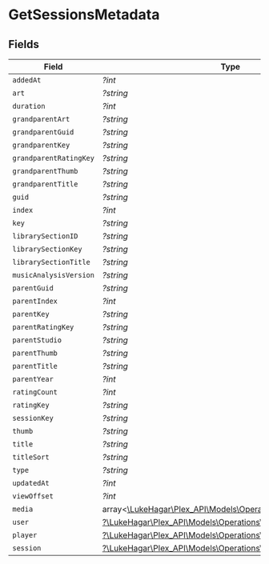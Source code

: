 # GetSessionsMetadata


## Fields

| Field                                                                                                        | Type                                                                                                         | Required                                                                                                     | Description                                                                                                  | Example                                                                                                      |
| ------------------------------------------------------------------------------------------------------------ | ------------------------------------------------------------------------------------------------------------ | ------------------------------------------------------------------------------------------------------------ | ------------------------------------------------------------------------------------------------------------ | ------------------------------------------------------------------------------------------------------------ |
| `addedAt`                                                                                                    | *?int*                                                                                                       | :heavy_minus_sign:                                                                                           | N/A                                                                                                          | 1705543312                                                                                                   |
| `art`                                                                                                        | *?string*                                                                                                    | :heavy_minus_sign:                                                                                           | N/A                                                                                                          | /library/metadata/39904/art/1705310687                                                                       |
| `duration`                                                                                                   | *?int*                                                                                                       | :heavy_minus_sign:                                                                                           | N/A                                                                                                          | 186240                                                                                                       |
| `grandparentArt`                                                                                             | *?string*                                                                                                    | :heavy_minus_sign:                                                                                           | N/A                                                                                                          | /library/metadata/39904/art/1705310687                                                                       |
| `grandparentGuid`                                                                                            | *?string*                                                                                                    | :heavy_minus_sign:                                                                                           | N/A                                                                                                          | plex://artist/5d07bbfd403c6402904a6480                                                                       |
| `grandparentKey`                                                                                             | *?string*                                                                                                    | :heavy_minus_sign:                                                                                           | N/A                                                                                                          | /library/metadata/39904                                                                                      |
| `grandparentRatingKey`                                                                                       | *?string*                                                                                                    | :heavy_minus_sign:                                                                                           | N/A                                                                                                          | 39904                                                                                                        |
| `grandparentThumb`                                                                                           | *?string*                                                                                                    | :heavy_minus_sign:                                                                                           | N/A                                                                                                          | /library/metadata/39904/thumb/1705310687                                                                     |
| `grandparentTitle`                                                                                           | *?string*                                                                                                    | :heavy_minus_sign:                                                                                           | N/A                                                                                                          | Green Day                                                                                                    |
| `guid`                                                                                                       | *?string*                                                                                                    | :heavy_minus_sign:                                                                                           | N/A                                                                                                          | plex://track/6535834f71f22f36f71a8e8f                                                                        |
| `index`                                                                                                      | *?int*                                                                                                       | :heavy_minus_sign:                                                                                           | N/A                                                                                                          | 1                                                                                                            |
| `key`                                                                                                        | *?string*                                                                                                    | :heavy_minus_sign:                                                                                           | N/A                                                                                                          | /library/metadata/67085                                                                                      |
| `librarySectionID`                                                                                           | *?string*                                                                                                    | :heavy_minus_sign:                                                                                           | N/A                                                                                                          | 3                                                                                                            |
| `librarySectionKey`                                                                                          | *?string*                                                                                                    | :heavy_minus_sign:                                                                                           | N/A                                                                                                          | /library/sections/3                                                                                          |
| `librarySectionTitle`                                                                                        | *?string*                                                                                                    | :heavy_minus_sign:                                                                                           | N/A                                                                                                          | Music                                                                                                        |
| `musicAnalysisVersion`                                                                                       | *?string*                                                                                                    | :heavy_minus_sign:                                                                                           | N/A                                                                                                          | 1                                                                                                            |
| `parentGuid`                                                                                                 | *?string*                                                                                                    | :heavy_minus_sign:                                                                                           | N/A                                                                                                          | plex://album/65394d6d472b8ab03ef47f12                                                                        |
| `parentIndex`                                                                                                | *?int*                                                                                                       | :heavy_minus_sign:                                                                                           | N/A                                                                                                          | 1                                                                                                            |
| `parentKey`                                                                                                  | *?string*                                                                                                    | :heavy_minus_sign:                                                                                           | N/A                                                                                                          | /library/metadata/67084                                                                                      |
| `parentRatingKey`                                                                                            | *?string*                                                                                                    | :heavy_minus_sign:                                                                                           | N/A                                                                                                          | 67084                                                                                                        |
| `parentStudio`                                                                                               | *?string*                                                                                                    | :heavy_minus_sign:                                                                                           | N/A                                                                                                          | Reprise Records                                                                                              |
| `parentThumb`                                                                                                | *?string*                                                                                                    | :heavy_minus_sign:                                                                                           | N/A                                                                                                          | /library/metadata/67084/thumb/1705543314                                                                     |
| `parentTitle`                                                                                                | *?string*                                                                                                    | :heavy_minus_sign:                                                                                           | N/A                                                                                                          | Saviors                                                                                                      |
| `parentYear`                                                                                                 | *?int*                                                                                                       | :heavy_minus_sign:                                                                                           | N/A                                                                                                          | 2024                                                                                                         |
| `ratingCount`                                                                                                | *?int*                                                                                                       | :heavy_minus_sign:                                                                                           | N/A                                                                                                          | 45885                                                                                                        |
| `ratingKey`                                                                                                  | *?string*                                                                                                    | :heavy_minus_sign:                                                                                           | N/A                                                                                                          | 67085                                                                                                        |
| `sessionKey`                                                                                                 | *?string*                                                                                                    | :heavy_minus_sign:                                                                                           | N/A                                                                                                          | 203                                                                                                          |
| `thumb`                                                                                                      | *?string*                                                                                                    | :heavy_minus_sign:                                                                                           | N/A                                                                                                          | /library/metadata/67084/thumb/1705543314                                                                     |
| `title`                                                                                                      | *?string*                                                                                                    | :heavy_minus_sign:                                                                                           | N/A                                                                                                          | The American Dream Is Killing Me                                                                             |
| `titleSort`                                                                                                  | *?string*                                                                                                    | :heavy_minus_sign:                                                                                           | N/A                                                                                                          | American Dream Is Killing Me                                                                                 |
| `type`                                                                                                       | *?string*                                                                                                    | :heavy_minus_sign:                                                                                           | N/A                                                                                                          | track                                                                                                        |
| `updatedAt`                                                                                                  | *?int*                                                                                                       | :heavy_minus_sign:                                                                                           | N/A                                                                                                          | 1705543314                                                                                                   |
| `viewOffset`                                                                                                 | *?int*                                                                                                       | :heavy_minus_sign:                                                                                           | N/A                                                                                                          | 1000                                                                                                         |
| `media`                                                                                                      | array<[\LukeHagar\Plex_API\Models\Operations\GetSessionsMedia](../../Models/Operations/GetSessionsMedia.md)> | :heavy_minus_sign:                                                                                           | N/A                                                                                                          |                                                                                                              |
| `user`                                                                                                       | [?\LukeHagar\Plex_API\Models\Operations\GetSessionsUser](../../Models/Operations/GetSessionsUser.md)         | :heavy_minus_sign:                                                                                           | N/A                                                                                                          |                                                                                                              |
| `player`                                                                                                     | [?\LukeHagar\Plex_API\Models\Operations\Player](../../Models/Operations/Player.md)                           | :heavy_minus_sign:                                                                                           | N/A                                                                                                          |                                                                                                              |
| `session`                                                                                                    | [?\LukeHagar\Plex_API\Models\Operations\Session](../../Models/Operations/Session.md)                         | :heavy_minus_sign:                                                                                           | N/A                                                                                                          |                                                                                                              |